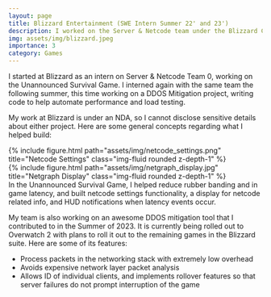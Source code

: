 ```yaml
---
layout: page
title: Blizzard Entertainment (SWE Intern Summer 22' and 23')
description: I worked on the Server & Netcode team under the Blizzard Core Tech organization, Team 0
img: assets/img/blizzard.jpeg
importance: 3
category: Games
---
```


I started at Blizzard as an intern on Server & Netcode Team 0, working on the Unannounced Survival Game. I interned again with the same team the following summer, this time working on a DDOS Mitigation project, writing code to help automate performance and load testing.

My work at Blizzard is under an NDA, so I cannot disclose sensitive details about either project. Here are some general concepts regarding what I helped build:

<div class="row">
    <div class="col-sm mt-3 mt-md-0">
        {% include figure.html path="assets/img/netcode_settings.png" title="Netcode Settings" class="img-fluid rounded z-depth-1" %}
    </div>
     <div class="col-sm mt-3 mt-md-0">
        {% include figure.html path="assets/img/netgraph_display.jpg" title="Netgraph Display" class="img-fluid rounded z-depth-1" %}
    </div>
</div>
<div class="caption">
    In the Unannounced Survival Game, I helped reduce rubber banding and in game latency, and built netcode settings functionality, a display for netcode related info, and HUD notifications when latency events occur.
</div>

 My team is also working on an awesome DDOS mitigation tool that I contributed to in the Summer of 2023. It is currently being rolled out to Overwatch 2 with plans to roll it out to the remaining games in the Blizzard suite. Here are some of its features:

<!-- Bullet-pointed list -->
<ul>
  <li>Process packets in the networking stack with extremely low overhead</li>
  <li>Avoids expensive network layer packet analysis</li>
  <li>Allows ID of individual clients, and implements rollover features so that server failures do not prompt interruption of the game</li>
</ul>
